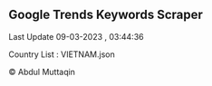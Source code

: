 

## Google Trends Keywords Scraper 
 
Last Update 09-03-2023 , 03:44:36

Country List :
VIETNAM.json



© Abdul Muttaqin 
